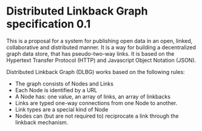# Distributed Linkback Graph specification 0.1

This is a proposal for a system for publishing open data in an open, linked, collaborative and distributed manner.
It is a way for building a decentralized graph data store, that has pseudo-two-way links.
It is based on the Hypertext Transfer Protocol (HTTP) and Javascript Object Notation (JSON).

Distributed Linkback Graph (DLBG) works based on the following rules:

- The graph consists of Nodes and Links
- Each Node is identified by a URL
- A Node has: one value, an array of links, an array of linkbacks
- Links are typed one-way connections from one Node to another.
- Link types are a special kind of Node
- Nodes can (but are not required to) reciprocate a link through the linkback mechanism.

